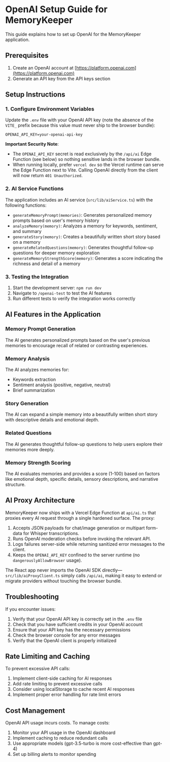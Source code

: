 # OpenAI Setup Guide for MemoryKeeper

This guide explains how to set up OpenAI for the MemoryKeeper application.

## Prerequisites

1. Create an OpenAI account at [https://platform.openai.com](https://platform.openai.com)
2. Generate an API key from the API keys section

## Setup Instructions

### 1. Configure Environment Variables

Update the `.env` file with your OpenAI API key (note the absence of the `VITE_` prefix because this value must never ship to the browser bundle):

```
OPENAI_API_KEY=your-openai-api-key
```

**Important Security Note**:
- The `OPENAI_API_KEY` secret is read exclusively by the `/api/ai` Edge Function (see below) so nothing sensitive lands in the browser bundle.
- When running locally, prefer `vercel dev` so the Vercel runtime can serve the Edge Function next to Vite. Calling OpenAI directly from the client will now return `401 Unauthorized`.

### 2. AI Service Functions

The application includes an AI service (`src/lib/aiService.ts`) with the following functions:

- `generateMemoryPrompt(memories)`: Generates personalized memory prompts based on user's memory history
- `analyzeMemory(memory)`: Analyzes a memory for keywords, sentiment, and summary
- `generateStory(memory)`: Creates a beautifully written short story based on a memory
- `generateRelatedQuestions(memory)`: Generates thoughtful follow-up questions for deeper memory exploration
- `generateMemoryStrengthScore(memory)`: Generates a score indicating the richness and detail of a memory

### 3. Testing the Integration

1. Start the development server: `npm run dev`
2. Navigate to `/openai-test` to test the AI features
3. Run different tests to verify the integration works correctly

## AI Features in the Application

### Memory Prompt Generation
The AI generates personalized prompts based on the user's previous memories to encourage recall of related or contrasting experiences.

### Memory Analysis
The AI analyzes memories for:
- Keywords extraction
- Sentiment analysis (positive, negative, neutral)
- Brief summarization

### Story Generation
The AI can expand a simple memory into a beautifully written short story with descriptive details and emotional depth.

### Related Questions
The AI generates thoughtful follow-up questions to help users explore their memories more deeply.

### Memory Strength Scoring
The AI evaluates memories and provides a score (1-100) based on factors like emotional depth, specific details, sensory descriptions, and narrative structure.

## AI Proxy Architecture

MemoryKeeper now ships with a Vercel Edge Function at `api/ai.ts` that proxies every AI request through a single hardened surface. The proxy:

1. Accepts JSON payloads for chat/image generation or multipart form-data for Whisper transcriptions.
2. Runs OpenAI moderation checks before invoking the relevant API.
3. Logs failures server-side while returning sanitized error messages to the client.
4. Keeps the `OPENAI_API_KEY` confined to the server runtime (no `dangerouslyAllowBrowser` usage).

The React app never imports the OpenAI SDK directly—`src/lib/aiProxyClient.ts` simply calls `/api/ai`, making it easy to extend or migrate providers without touching the browser bundle.

## Troubleshooting

If you encounter issues:

1. Verify that your OpenAI API key is correctly set in the `.env` file
2. Check that you have sufficient credits in your OpenAI account
3. Ensure that your API key has the necessary permissions
4. Check the browser console for any error messages
5. Verify that the OpenAI client is properly initialized

## Rate Limiting and Caching

To prevent excessive API calls:

1. Implement client-side caching for AI responses
2. Add rate limiting to prevent excessive calls
3. Consider using localStorage to cache recent AI responses
4. Implement proper error handling for rate limit errors

## Cost Management

OpenAI API usage incurs costs. To manage costs:

1. Monitor your API usage in the OpenAI dashboard
2. Implement caching to reduce redundant calls
3. Use appropriate models (gpt-3.5-turbo is more cost-effective than gpt-4)
4. Set up billing alerts to monitor spending
